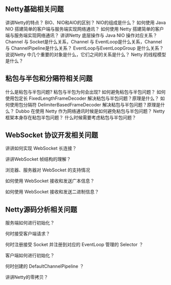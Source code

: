 ## Netty基础相关问题
讲讲Netty的特点？
BIO、NIO和AIO的区别？
NIO的组成是什么？
如何使用 Java NIO 搭建简单的客户端与服务端实现网络通讯？
如何使用 Netty 搭建简单的客户端与服务端实现网络通讯？
讲讲Netty 底层操作与 Java NIO 操作对应关系？
Channel 与 Socket是什么关系，Channel 与 EventLoop是什么关系，Channel 与 ChannelPipeline是什么关系？
EventLoop与EventLoopGroup 是什么关系？
说说Netty 中几个重要的对象是什么，它们之间的关系是什么？
Netty 的线程模型是什么？

## 粘包与半包和分隔符相关问题
什么是粘包与半包问题?
粘包与半包为何会出现?
如何避免粘包与半包问题？
如何使用包定长 FixedLengthFrameDecoder 解决粘包与半包问题？原理是什么？
如何使用包分隔符 DelimiterBasedFrameDecoder 解决粘包与半包问题？原理是什么？
Dubbo 在使用 Netty 作为网络通讯时候是如何避免粘包与半包问题？
Netty框架本身存在粘包半包问题？
什么时候需要考虑粘包与半包问题？
## WebSocket 协议开发相关问题
讲讲如何实现 WebSocket 长连接？

讲讲WebSocket 帧结构的理解？

浏览器、服务器对 WebSocket 的支持情况

如何使用 WebSocket 接收和发送广本信息？

如何使用 WebSocket 接收和发送二进制信息？

## Netty源码分析相关问题
服务端如何进行初始化？

何时接受客户端请求？

何时注册接受 Socket 并注册到对应的 EventLoop 管理的 Selector ？

客户端如何进行初始化？

何时创建的 DefaultChannelPipeline ？

讲讲Netty的零拷贝？
